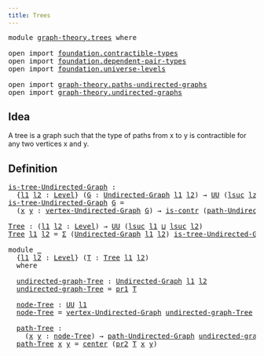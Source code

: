 ```yaml
---
title: Trees
---
```


<pre class="Agda"><a id="31" class="Keyword">module</a> <a id="38" href="graph-theory.trees.html" class="Module">graph-theory.trees</a> <a id="57" class="Keyword">where</a>

<a id="64" class="Keyword">open</a> <a id="69" class="Keyword">import</a> <a id="76" href="foundation.contractible-types.html" class="Module">foundation.contractible-types</a>
<a id="106" class="Keyword">open</a> <a id="111" class="Keyword">import</a> <a id="118" href="foundation.dependent-pair-types.html" class="Module">foundation.dependent-pair-types</a>
<a id="150" class="Keyword">open</a> <a id="155" class="Keyword">import</a> <a id="162" href="foundation.universe-levels.html" class="Module">foundation.universe-levels</a>

<a id="190" class="Keyword">open</a> <a id="195" class="Keyword">import</a> <a id="202" href="graph-theory.paths-undirected-graphs.html" class="Module">graph-theory.paths-undirected-graphs</a>
<a id="239" class="Keyword">open</a> <a id="244" class="Keyword">import</a> <a id="251" href="graph-theory.undirected-graphs.html" class="Module">graph-theory.undirected-graphs</a>
</pre>
## Idea

A tree is a graph such that the type of paths from x to y is contractible for any two vertices x and y.

## Definition

<pre class="Agda"><a id="is-tree-Undirected-Graph"></a><a id="424" href="graph-theory.trees.html#424" class="Function">is-tree-Undirected-Graph</a> <a id="449" class="Symbol">:</a>
  <a id="453" class="Symbol">{</a><a id="454" href="graph-theory.trees.html#454" class="Bound">l1</a> <a id="457" href="graph-theory.trees.html#457" class="Bound">l2</a> <a id="460" class="Symbol">:</a> <a id="462" href="Agda.Primitive.html#597" class="Postulate">Level</a><a id="467" class="Symbol">}</a> <a id="469" class="Symbol">(</a><a id="470" href="graph-theory.trees.html#470" class="Bound">G</a> <a id="472" class="Symbol">:</a> <a id="474" href="graph-theory.undirected-graphs.html#785" class="Function">Undirected-Graph</a> <a id="491" href="graph-theory.trees.html#454" class="Bound">l1</a> <a id="494" href="graph-theory.trees.html#457" class="Bound">l2</a><a id="496" class="Symbol">)</a> <a id="498" class="Symbol">→</a> <a id="500" href="foundation-core.universe-levels.html#235" class="Primitive">UU</a> <a id="503" class="Symbol">(</a><a id="504" href="Agda.Primitive.html#780" class="Primitive">lsuc</a> <a id="509" href="Agda.Primitive.html#764" class="Primitive">lzero</a> <a id="515" href="Agda.Primitive.html#810" class="Primitive Operator">⊔</a> <a id="517" href="graph-theory.trees.html#454" class="Bound">l1</a> <a id="520" href="Agda.Primitive.html#810" class="Primitive Operator">⊔</a> <a id="522" href="graph-theory.trees.html#457" class="Bound">l2</a><a id="524" class="Symbol">)</a>
<a id="526" href="graph-theory.trees.html#424" class="Function">is-tree-Undirected-Graph</a> <a id="551" href="graph-theory.trees.html#551" class="Bound">G</a> <a id="553" class="Symbol">=</a>
  <a id="557" class="Symbol">(</a><a id="558" href="graph-theory.trees.html#558" class="Bound">x</a> <a id="560" href="graph-theory.trees.html#560" class="Bound">y</a> <a id="562" class="Symbol">:</a> <a id="564" href="graph-theory.undirected-graphs.html#981" class="Function">vertex-Undirected-Graph</a> <a id="588" href="graph-theory.trees.html#551" class="Bound">G</a><a id="589" class="Symbol">)</a> <a id="591" class="Symbol">→</a> <a id="593" href="foundation-core.contractible-types.html#1006" class="Function">is-contr</a> <a id="602" class="Symbol">(</a><a id="603" href="graph-theory.paths-undirected-graphs.html#1067" class="Function">path-Undirected-Graph</a> <a id="625" href="graph-theory.trees.html#551" class="Bound">G</a> <a id="627" href="graph-theory.trees.html#558" class="Bound">x</a> <a id="629" href="graph-theory.trees.html#560" class="Bound">y</a><a id="630" class="Symbol">)</a>

<a id="Tree"></a><a id="633" href="graph-theory.trees.html#633" class="Function">Tree</a> <a id="638" class="Symbol">:</a> <a id="640" class="Symbol">(</a><a id="641" href="graph-theory.trees.html#641" class="Bound">l1</a> <a id="644" href="graph-theory.trees.html#644" class="Bound">l2</a> <a id="647" class="Symbol">:</a> <a id="649" href="Agda.Primitive.html#597" class="Postulate">Level</a><a id="654" class="Symbol">)</a> <a id="656" class="Symbol">→</a> <a id="658" href="foundation-core.universe-levels.html#235" class="Primitive">UU</a> <a id="661" class="Symbol">(</a><a id="662" href="Agda.Primitive.html#780" class="Primitive">lsuc</a> <a id="667" href="graph-theory.trees.html#641" class="Bound">l1</a> <a id="670" href="Agda.Primitive.html#810" class="Primitive Operator">⊔</a> <a id="672" href="Agda.Primitive.html#780" class="Primitive">lsuc</a> <a id="677" href="graph-theory.trees.html#644" class="Bound">l2</a><a id="679" class="Symbol">)</a>
<a id="681" href="graph-theory.trees.html#633" class="Function">Tree</a> <a id="686" href="graph-theory.trees.html#686" class="Bound">l1</a> <a id="689" href="graph-theory.trees.html#689" class="Bound">l2</a> <a id="692" class="Symbol">=</a> <a id="694" href="foundation-core.dependent-pair-types.html#515" class="Record">Σ</a> <a id="696" class="Symbol">(</a><a id="697" href="graph-theory.undirected-graphs.html#785" class="Function">Undirected-Graph</a> <a id="714" href="graph-theory.trees.html#686" class="Bound">l1</a> <a id="717" href="graph-theory.trees.html#689" class="Bound">l2</a><a id="719" class="Symbol">)</a> <a id="721" href="graph-theory.trees.html#424" class="Function">is-tree-Undirected-Graph</a>

<a id="747" class="Keyword">module</a> <a id="754" href="graph-theory.trees.html#754" class="Module">_</a>
  <a id="758" class="Symbol">{</a><a id="759" href="graph-theory.trees.html#759" class="Bound">l1</a> <a id="762" href="graph-theory.trees.html#762" class="Bound">l2</a> <a id="765" class="Symbol">:</a> <a id="767" href="Agda.Primitive.html#597" class="Postulate">Level</a><a id="772" class="Symbol">}</a> <a id="774" class="Symbol">(</a><a id="775" href="graph-theory.trees.html#775" class="Bound">T</a> <a id="777" class="Symbol">:</a> <a id="779" href="graph-theory.trees.html#633" class="Function">Tree</a> <a id="784" href="graph-theory.trees.html#759" class="Bound">l1</a> <a id="787" href="graph-theory.trees.html#762" class="Bound">l2</a><a id="789" class="Symbol">)</a>
  <a id="793" class="Keyword">where</a>

  <a id="802" href="graph-theory.trees.html#802" class="Function">undirected-graph-Tree</a> <a id="824" class="Symbol">:</a> <a id="826" href="graph-theory.undirected-graphs.html#785" class="Function">Undirected-Graph</a> <a id="843" href="graph-theory.trees.html#759" class="Bound">l1</a> <a id="846" href="graph-theory.trees.html#762" class="Bound">l2</a>
  <a id="851" href="graph-theory.trees.html#802" class="Function">undirected-graph-Tree</a> <a id="873" class="Symbol">=</a> <a id="875" href="foundation-core.dependent-pair-types.html#605" class="Field">pr1</a> <a id="879" href="graph-theory.trees.html#775" class="Bound">T</a>

  <a id="884" href="graph-theory.trees.html#884" class="Function">node-Tree</a> <a id="894" class="Symbol">:</a> <a id="896" href="foundation-core.universe-levels.html#235" class="Primitive">UU</a> <a id="899" href="graph-theory.trees.html#759" class="Bound">l1</a>
  <a id="904" href="graph-theory.trees.html#884" class="Function">node-Tree</a> <a id="914" class="Symbol">=</a> <a id="916" href="graph-theory.undirected-graphs.html#981" class="Function">vertex-Undirected-Graph</a> <a id="940" href="graph-theory.trees.html#802" class="Function">undirected-graph-Tree</a>

  <a id="965" href="graph-theory.trees.html#965" class="Function">path-Tree</a> <a id="975" class="Symbol">:</a>
    <a id="981" class="Symbol">(</a><a id="982" href="graph-theory.trees.html#982" class="Bound">x</a> <a id="984" href="graph-theory.trees.html#984" class="Bound">y</a> <a id="986" class="Symbol">:</a> <a id="988" href="graph-theory.trees.html#884" class="Function">node-Tree</a><a id="997" class="Symbol">)</a> <a id="999" class="Symbol">→</a> <a id="1001" href="graph-theory.paths-undirected-graphs.html#1067" class="Function">path-Undirected-Graph</a> <a id="1023" href="graph-theory.trees.html#802" class="Function">undirected-graph-Tree</a> <a id="1045" href="graph-theory.trees.html#982" class="Bound">x</a> <a id="1047" href="graph-theory.trees.html#984" class="Bound">y</a>
  <a id="1051" href="graph-theory.trees.html#965" class="Function">path-Tree</a> <a id="1061" href="graph-theory.trees.html#1061" class="Bound">x</a> <a id="1063" href="graph-theory.trees.html#1063" class="Bound">y</a> <a id="1065" class="Symbol">=</a> <a id="1067" href="foundation-core.contractible-types.html#1098" class="Function">center</a> <a id="1074" class="Symbol">(</a><a id="1075" href="foundation-core.dependent-pair-types.html#617" class="Field">pr2</a> <a id="1079" href="graph-theory.trees.html#775" class="Bound">T</a> <a id="1081" href="graph-theory.trees.html#1061" class="Bound">x</a> <a id="1083" href="graph-theory.trees.html#1063" class="Bound">y</a><a id="1084" class="Symbol">)</a>
</pre>